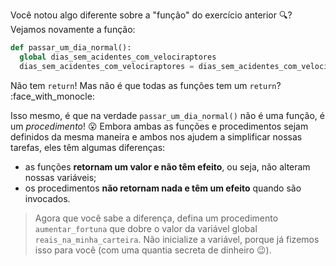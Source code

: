 Você notou algo diferente sobre a "função" do exercício anterior :mag:? Vejamos novamente a função:

```python
def passar_um_dia_normal():
  global dias_sem_acidentes_com_velociraptores
  dias_sem_acidentes_com_velociraptores = dias_sem_acidentes_com_velociraptores + 1
```

Não tem `return`! Mas não é que todas as funções tem um `return`? :face_with_monocle:

Isso mesmo, é que na verdade `passar_um_dia_normal()` não é uma função, é um _procedimento_! :open_mouth: Embora ambas as funções e procedimentos sejam definidos da mesma maneira e ambos nos ajudem a simplificar nossas tarefas, eles têm algumas diferenças:

* as funções **retornam um valor e não têm efeito**, ou seja, não alteram nossas variáveis;
* os procedimentos **não retornam nada e têm um efeito** quando são invocados.


> Agora que você sabe a diferença, defina um procedimento `aumentar_fortuna` que dobre o valor da variável global `reais_na_minha_carteira`. Não inicialize a variável, porque já fizemos isso para você (com uma quantia secreta de dinheiro :wink:).
